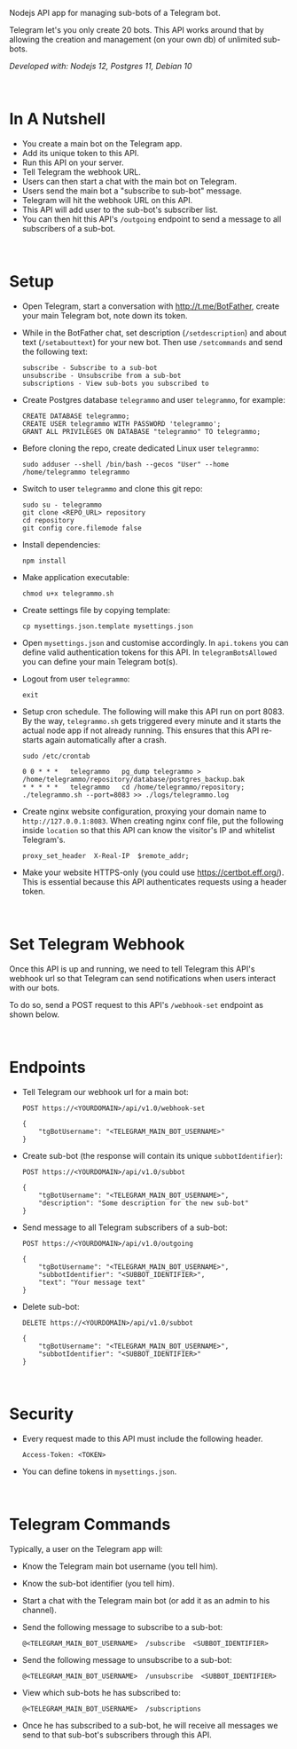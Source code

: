 
Nodejs API app for managing sub-bots of a Telegram bot.

Telegram let's you only create 20 bots. This API works around that by allowing the creation and management (on your own db) of unlimited sub-bots.

*Developed with: Nodejs 12, Postgres 11, Debian 10*

&nbsp;
&nbsp;

# In A Nutshell

* You create a main bot on the Telegram app.
* Add its unique token to this API.
* Run this API on your server.
* Tell Telegram the webhook URL.
* Users can then start a chat with the main bot on Telegram.
* Users send the main bot a "subscribe to sub-bot" message.
* Telegram will hit the webhook URL on this API.
* This API will add user to the sub-bot's subscriber list.
* You can then hit this API's `/outgoing` endpoint to send a message to all subscribers of a sub-bot.

&nbsp;
&nbsp;

# Setup

* Open Telegram, start a conversation with http://t.me/BotFather, create your main Telegram bot, note down its token.

* While in the BotFather chat, set description (`/setdescription`) and about text (`/setabouttext`) for your new bot. Then use `/setcommands` and send the following text:
    ```
    subscribe - Subscribe to a sub-bot
    unsubscribe - Unsubscribe from a sub-bot
    subscriptions - View sub-bots you subscribed to
    ```

* Create Postgres database `telegrammo` and user `telegrammo`, for example:
    ```
    CREATE DATABASE telegrammo;
    CREATE USER telegrammo WITH PASSWORD 'telegrammo';
    GRANT ALL PRIVILEGES ON DATABASE "telegrammo" TO telegrammo;
    ```

* Before cloning the repo, create dedicated Linux user `telegrammo`:
    ```
    sudo adduser --shell /bin/bash --gecos "User" --home /home/telegrammo telegrammo
    ```

* Switch to user `telegrammo` and clone this git repo:
    ```
    sudo su - telegrammo
    git clone <REPO_URL> repository
    cd repository
    git config core.filemode false
    ```

* Install dependencies:
    ```
    npm install
    ```

* Make application executable:
    ```
    chmod u+x telegrammo.sh
    ```

* Create settings file by copying template:
    ```
    cp mysettings.json.template mysettings.json
    ```

* Open `mysettings.json` and customise accordingly. In `api.tokens` you can define valid authentication tokens for this API. In `telegramBotsAllowed` you can define your main Telegram bot(s).

* Logout from user `telegrammo`:
    ```
    exit
    ```

* Setup cron schedule. The following will make this API run on port 8083. By the way, `telegrammo.sh` gets triggered every minute and it starts the actual node app if not already running. This ensures that this API re-starts again automatically after a crash.
    ```
    sudo /etc/crontab
    ```

    ```
    0 0 * * *   telegrammo   pg_dump telegrammo > /home/telegrammo/repository/database/postgres_backup.bak
    * * * * *   telegrammo   cd /home/telegrammo/repository; ./telegrammo.sh --port=8083 >> ./logs/telegrammo.log
    ```

* Create nginx website configuration, proxying your domain name to `http://127.0.0.1:8083`. When creating nginx conf file, put the following inside `location` so that this API can know the visitor's IP and whitelist Telegram's.
    ```
    proxy_set_header  X-Real-IP  $remote_addr;
    ```

* Make your website HTTPS-only (you could use https://certbot.eff.org/). This is essential because this API authenticates requests using a header token.

&nbsp;
&nbsp;

# Set Telegram Webhook

Once this API is up and running, we need to tell Telegram this API's webhook url so that Telegram can send notifications when users interact with our bots.

To do so, send a POST request to this API's `/webhook-set` endpoint as shown below.

&nbsp;
&nbsp;

# Endpoints

* Tell Telegram our webhook url for a main bot:
    ```
    POST https://<YOURDOMAIN>/api/v1.0/webhook-set
 
    {
        "tgBotUsername": "<TELEGRAM_MAIN_BOT_USERNAME>"
    }
    ```

* Create sub-bot (the response will contain its unique `subbotIdentifier`):
    ```
    POST https://<YOURDOMAIN>/api/v1.0/subbot
 
    {
        "tgBotUsername": "<TELEGRAM_MAIN_BOT_USERNAME>",
        "description": "Some description for the new sub-bot"
    }
    ```

* Send message to all Telegram subscribers of a sub-bot:
    ```
    POST https://<YOURDOMAIN>/api/v1.0/outgoing
 
    {
        "tgBotUsername": "<TELEGRAM_MAIN_BOT_USERNAME>",
        "subbotIdentifier": "<SUBBOT_IDENTIFIER>",
        "text": "Your message text"
    }
    ```

* Delete sub-bot:
    ```
    DELETE https://<YOURDOMAIN>/api/v1.0/subbot
 
    {
        "tgBotUsername": "<TELEGRAM_MAIN_BOT_USERNAME>",
        "subbotIdentifier": "<SUBBOT_IDENTIFIER>"
    }
    ```

&nbsp;
&nbsp;

# Security

* Every request made to this API must include the following header.
    ```
    Access-Token: <TOKEN>
    ```

* You can define tokens in `mysettings.json`.

&nbsp;
&nbsp;

# Telegram Commands

Typically, a user on the Telegram app will:

* Know the Telegram main bot username (you tell him).

* Know the sub-bot identifier (you tell him).

* Start a chat with the Telegram main bot (or add it as an admin to his channel).

* Send the following message to subscribe to a sub-bot:
    ```
    @<TELEGRAM_MAIN_BOT_USERNAME>  /subscribe  <SUBBOT_IDENTIFIER>
    ```

* Send the following message to unsubscribe to a sub-bot:
    ```
    @<TELEGRAM_MAIN_BOT_USERNAME>  /unsubscribe  <SUBBOT_IDENTIFIER>
    ```

* View which sub-bots he has subscribed to:
    ```
    @<TELEGRAM_MAIN_BOT_USERNAME>  /subscriptions
    ```

* Once he has subscribed to a sub-bot, he will receive all messages we send to that sub-bot's subscribers through this API.

